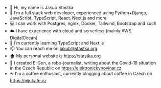 - 👋 Hi, my name is Jakub Stastka
- 👀 I’m a full stack web developer, experienced using Python+Django, JavaScript, TypeScript, React, Next.js and more
- 💻 I can work with Postgres, nginx, Docker, Tailwind, Bootstrap and such
- ☁️ I have experience with cloud and serverless (mainly AWS, DigitalOcean)
- 🌱 I’m currently learning TypeScript and Next.js
- 📫 You can reach me on jakub@stastka.org
- 🏠 My personal website is https://stastka.org
- 🤖 I created E-Gon, a robo-journalist, writing about the Covid-19 situation in the Czech Republic on https://elektronickynovinar.cz
- ☕ I'm a coffee enthusiast, currently blogging about coffee in Czech on https://pijukafe.cz
